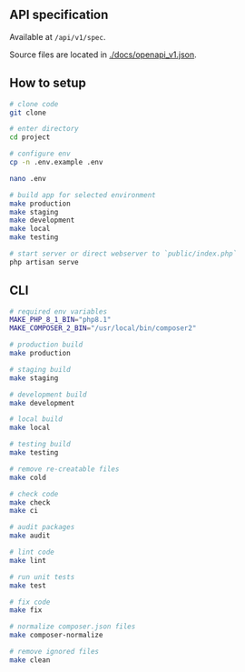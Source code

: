 ## API specification

Available at `/api/v1/spec`.

Source files are located in [./docs/openapi_v1.json](./docs/openapi_v1.json).

## How to setup

```sh
# clone code
git clone

# enter directory
cd project

# configure env
cp -n .env.example .env

nano .env

# build app for selected environment
make production
make staging
make development
make local
make testing

# start server or direct webserver to `public/index.php`
php artisan serve
```

## CLI

```sh
# required env variables
MAKE_PHP_8_1_BIN="php8.1"
MAKE_COMPOSER_2_BIN="/usr/local/bin/composer2"

# production build
make production

# staging build
make staging

# development build
make development

# local build
make local

# testing build
make testing

# remove re-creatable files
make cold

# check code
make check
make ci

# audit packages
make audit

# lint code
make lint

# run unit tests
make test

# fix code
make fix

# normalize composer.json files
make composer-normalize

# remove ignored files
make clean
```
